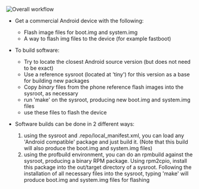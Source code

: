 ![Overall workflow](https://chart.googleapis.com/chart?cht=gv&chs=600x600&chl=digraph%20G%20{%20%20additional_Android_packages%20-%3E%20device_image;%20commercial_device%20-%3E%20extracted_repo;%20extracted_repo%20-%3E%20device_image;%20upstream_sources%20-%3E%20sysroot%20[weight=8];%20sysroot%20-%3E%20device_image%20[style=dotted];%20SuSE_packages%20-%3E%20chroot;%20sysroot%20-%3E%20chroot%20[style=dotted];%20chroot%20-%3E%20binary_rpm;%20binary_rpm%20-%3E%20device_image;%20device_image%20-%3E%20flash_files%20})


   * Get a commercial Android device with the following:
      * Flash image files for boot.img and system.img
      * A way to flash img files to the device (for example fastboot)

   * To build software:
      * Try to locate the closest Android source version (but does not need to be exact)
      * Use a reference sysroot (located at 'tiny') for this version as a base for building new packages
      * Copy *binary* files from the phone reference flash images into the sysroot, as necessary
      * run 'make' on the sysroot, producing new boot.img and system.img files
      * use these files to flash the device

   * Software builds can be done in 2 different ways:
      1. using the sysroot and .repo/local_manifest.xml, you can load any 'Android compatible' package and just build it.  (Note that this build will also produce the boot.img and system.img files)
      2. using the profbuild environment, you can do an rpmbuild against the sysroot, producing a binary RPM package.  Using rpm2cpio, install this package into the out/target directory of a sysroot.  Following the installation of all necessary files into the sysroot, typing 'make' will produce boot.img and system.img files for flashing


